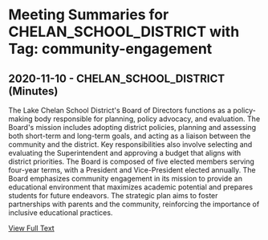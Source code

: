 # Meeting Summaries for CHELAN_SCHOOL_DISTRICT with Tag: community-engagement

## 2020-11-10 - CHELAN_SCHOOL_DISTRICT (Minutes)

The Lake Chelan School District's Board of Directors functions as a policy-making body responsible for planning, policy advocacy, and evaluation. The Board's mission includes adopting district policies, planning and assessing both short-term and long-term goals, and acting as a liaison between the community and the district. Key responsibilities also involve selecting and evaluating the Superintendent and approving a budget that aligns with district priorities. The Board is composed of five elected members serving four-year terms, with a President and Vice-President elected annually. The Board emphasizes community engagement in its mission to provide an educational environment that maximizes academic potential and prepares students for future endeavors. The strategic plan aims to foster partnerships with parents and the community, reinforcing the importance of inclusive educational practices.

[View Full Text](https://raw.githubusercontent.com/VoronoiPerspectives/WashingtonStateSchoolBoardExplorer/refs/heads/main/data/countries/usa/states/wa/counties/chelan/school_boards/chelan_school_district/2020/processed/2020-11-10-02bodresponse-minutes.txt)

